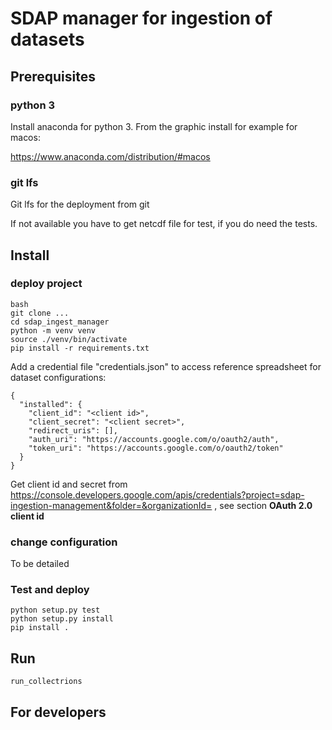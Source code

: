 # SDAP manager for ingestion of datasets

## Prerequisites

### python 3
Install anaconda for python 3. From the graphic install for example for macos:

https://www.anaconda.com/distribution/#macos

### git lfs
Git lfs for the deployment from git

If not available you have to get netcdf file for test, if you do need the tests.


## Install

### deploy project

    bash
    git clone ...
    cd sdap_ingest_manager
    python -m venv venv
    source ./venv/bin/activate
    pip install -r requirements.txt


Add a credential file "credentials.json" to access reference spreadsheet for dataset configurations:

    
    {
      "installed": {
        "client_id": "<client id>",
        "client_secret": "<client secret>",
        "redirect_uris": [],
        "auth_uri": "https://accounts.google.com/o/oauth2/auth",
        "token_uri": "https://accounts.google.com/o/oauth2/token"
      }
    }
    
Get client id and secret from https://console.developers.google.com/apis/credentials?project=sdap-ingestion-management&folder=&organizationId=
, see section <b>OAuth 2.0 client id</b>

### change configuration

To be detailed

### Test and deploy

    python setup.py test
    python setup.py install
    pip install .

## Run

    run_collectrions


## For developers

